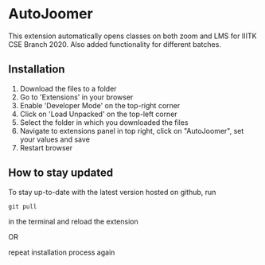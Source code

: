 # AutoJoomer
This extension automatically opens classes on both zoom and LMS for IIITK CSE Branch 2020. Also added functionality for different batches.

## Installation
1. Download the files to a folder
2. Go to 'Extensions' in your browser
3. Enable 'Developer Mode' on the top-right corner
4. Click on 'Load Unpacked' on the top-left corner
5. Select the folder in which you downloaded the files
6. Navigate to extensions panel in top right, click on "AutoJoomer", set your values and save
7. Restart browser

## How to stay updated

To stay up-to-date with the latest version hosted on github, run 
```
git pull
``` 
in the terminal and reload the extension

OR

repeat installation process again
